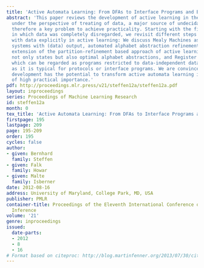 ```yaml
---
title: 'Active Automata Learning: From DFAs to Interface Programs and Beyond'
abstract: 'This paper reviews the development of active learning in the last decade
  under the perspective of treating of data, a major source of undecidability, and
  therefore a key problem to achieve practicality. Starting with the first case studies,
  in which data was completely disregarded, we revisit different steps towards dealing
  with data explicitly in active learning: We discuss Mealy Machines as a model for
  systems with (data) output, automated alphabet abstraction refinement as a two-dimensional
  extension of the partition-refinement based approach of active learning for inferring
  not only states but also optimal alphabet abstractions, and Register Mealy Machines,
  which can be regarded as programs restricted to data-independent data processing
  as it is typical for protocols or interface programs. We are convinced that this
  development has the potential to transform active automata learning into a technology
  of high practical importance.'
pdf: http://proceedings.mlr.press/v21/steffen12a/steffen12a.pdf
layout: inproceedings
series: Proceedings of Machine Learning Research
id: steffen12a
month: 0
tex_title: 'Active Automata Learning: From DFAs to Interface Programs and Beyond'
firstpage: 195
lastpage: 209
page: 195-209
order: 195
cycles: false
author:
- given: Bernhard
  family: Steffen
- given: Falk
  family: Howar
- given: Malte
  family: Isberner
date: 2012-08-16
address: University of Maryland, College Park, MD, USA
publisher: PMLR
container-title: Proceedings of the Eleventh International Conference on Grammatical
  Inference
volume: '21'
genre: inproceedings
issued:
  date-parts:
  - 2012
  - 8
  - 16
# Format based on citeproc: http://blog.martinfenner.org/2013/07/30/citeproc-yaml-for-bibliographies/
---
```

